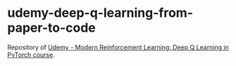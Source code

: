 # udemy-deep-q-learning-from-paper-to-code
Repository of [Udemy - Modern Reinforcement Learning: Deep Q Learning in PyTorch course](https://www.udemy.com/course/deep-q-learning-from-paper-to-code/).

